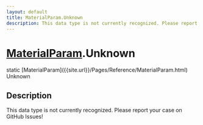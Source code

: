 ```yaml
---
layout: default
title: MaterialParam.Unknown
description: This data type is not currently recognized. Please report your case on GitHub Issues!
---
```

# [MaterialParam]({{site.url}}/Pages/Reference/MaterialParam.html).Unknown

<div class='signature' markdown='1'>
static [MaterialParam]({{site.url}}/Pages/Reference/MaterialParam.html) Unknown
</div>

## Description
This data type is not currently recognized. Please
report your case on GitHub Issues!

